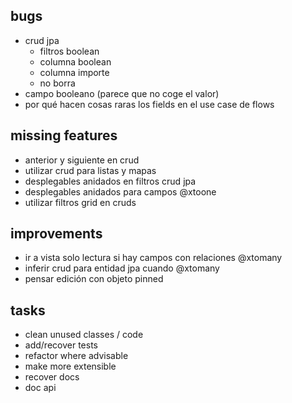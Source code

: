 
## bugs
- crud jpa
  - filtros boolean
  - columna boolean
  - columna importe
  - no borra
- campo booleano (parece que no coge el valor)
- por qué hacen cosas raras los fields en el use case de flows 

## missing features
- anterior y siguiente en crud
- utilizar crud para listas y mapas
- desplegables anidados en filtros crud jpa
- desplegables anidados para campos @xtoone
- utilizar filtros grid en cruds

## improvements
- ir a vista solo lectura si hay campos con relaciones @xtomany
- inferir crud para entidad jpa cuando @xtomany
- pensar edición con objeto pinned

## tasks
- clean unused classes / code
- add/recover tests
- refactor where advisable
- make more extensible
- recover docs
- doc api
